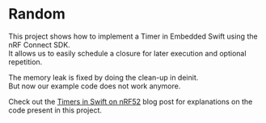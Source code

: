 # Random

This project shows how to implement a Timer in Embedded Swift using the nRF Connect SDK.  
It allows us to easily schedule a closure for later execution and optional repetition.  

The memory leak is fixed by doing the clean-up in deinit.  
But now our example code does not work anymore.

Check out the [Timers in Swift on nRF52](https://www.ericbariaux.com/posts/timer_swift_nrf52/) blog post for explanations on the code present in this project.